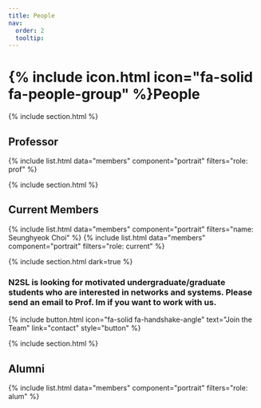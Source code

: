 ```yaml
---
title: People
nav:
  order: 2
  tooltip: 
---
```


# {% include icon.html icon="fa-solid fa-people-group" %}People

{% include section.html %}

## Professor

{% include list.html  data="members"  component="portrait"  filters="role: prof" %}

{% include section.html %}

## Current Members

{% include list.html  data="members"  component="portrait"  filters="name: Seunghyeok Choi" %}
{% include list.html  data="members"  component="portrait"  filters="role: current" %}

<!--
{% include list.html  data="members"  component="portrait"  filters="role: pi" %}
{% include list.html  data="members"  component="portrait"  filters="role: current-manager" %}
{% include list.html  data="members"  component="portrait"  filters="role: current-technician" %}
{% include list.html  data="members"  component="portrait"  filters="role: current-postdoc" %}
{% include list.html  data="members"  component="portrait"  filters="role: current-phd" %}
{% include list.html  data="members"  component="portrait"  filters="role: current-phd&ms" %}
{% include list.html  data="members"  component="portrait"  filters="role: current-ms" %}
{% include list.html  data="members"  component="portrait"  filters="role: current-undergrad" %}
{% include list.html  data="members"  component="portrait"  filters="role: current-hs" %}
-->

{% include section.html dark=true %} 
### N2SL is looking for motivated undergraduate/graduate students who are interested in networks and systems. Please send an email to Prof. Im if you want to work with us.

{%
  include button.html
  icon="fa-solid fa-handshake-angle"
  text="Join the Team"
  link="contact"
  style="button"
%}


{% include section.html %}

## Alumni

{% include list.html  data="members"  component="portrait"  filters="role: alum" %}

